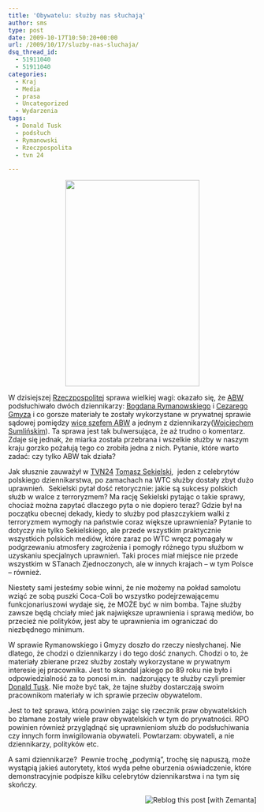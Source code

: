 ```yaml
---
title: 'Obywatelu: służby nas słuchają'
author: sms
type: post
date: 2009-10-17T10:50:20+00:00
url: /2009/10/17/sluzby-nas-sluchaja/
dsq_thread_id:
  - 51911040
  - 51911040
categories:
  - Kraj
  - Media
  - prasa
  - Uncategorized
  - Wydarzenia
tags:
  - Donald Tusk
  - podsłuch
  - Rymanowski
  - Rzeczpospolita
  - tvn 24

---
```

<a id="aptureLink_FmcLlpnKTN" style="margin-top: 0px; margin-right: auto; margin-bottom: 0px; margin-left: auto; text-align: center; display: block; padding-top: 0px; padding-right: 6px; padding-bottom: 0px; padding-left: 6px;" href="http://www.flickr.com/photos/doctorow/2798824367/"><img style="border: 0px initial initial;" title="I Hear You wiretapping poster, Mad Magazine, NYC, NY.JPG" src="http://static.flickr.com/3140/2798824367_00793b4c49.jpg" alt="" width="272.9142px" height="417.3px" /></a>

W dzisiejszej <a href="http://www.rp.pl/artykul/2,378815_Dziennikarze_podsluchiwani_przez_ABW.html" target="_blank">Rzeczpospolitej</a> sprawa wielkiej wagi: okazało się, że <a href="http://www.abw.gov.pl/" target="_blank">ABW</a> podsłuchiwało dwóch dziennikarzy: <a href="http://pl.wikipedia.org/wiki/Bogdan_Rymanowski" target="_blank">Bogdana Rymanowskiego</a> i <a href="http://pl.wikipedia.org/wiki/Cezary_Gmyz" target="_blank">Cezarego Gmyza</a> i co gorsze materiały te zostały wykorzystane w prywatnej sprawie sądowej pomiędzy <a href="http://www.abw.gov.pl/index@option=com_content&task=view&id=332&Itemid=372.html" target="_blank">wice szefem ABW</a> a jednym z dziennikarzy(<a href="http://pl.wikipedia.org/wiki/Wojciech_Sumli%C5%84ski" target="_blank">Wojciechem Sumlińskim</a>). Ta sprawa jest tak bulwersująca, że aż trudno o komentarz. Zdaje się jednak, że miarka została przebrana i wszelkie służby w naszym kraju gorzko pożałują tego co zrobiła jedna z nich. Pytanie, które warto zadać: czy tylko ABW tak działa?

<!--more-->

Jak słusznie zauważył w <a class="zem_slink" title="TVN 24" rel="wikipedia" href="http://en.wikipedia.org/wiki/TVN_24">TVN24</a> <a href="http://pl.wikipedia.org/wiki/Tomasz_Sekielski" target="_blank">Tomasz Sekielski</a>,  jeden z celebrytów polskiego dziennikarstwa, po zamachach na WTC służby dostały zbyt dużo uprawnień.  Sekielski pytał dość retorycznie: jakie są sukcesy polskich służb w walce z terroryzmem? Ma rację Sekielski pytając o takie sprawy, chociaż można zapytać dlaczego pyta o nie dopiero teraz? Gdzie był na początku obecnej dekady, kiedy to służby pod płaszczykiem walki z terroryzmem wymogły na państwie coraz większe uprawnienia? Pytanie to dotyczy nie tylko Sekielskiego, ale przede wszystkim praktycznie wszystkich polskich mediów, które zaraz po WTC wręcz pomagały w podgrzewaniu atmosfery zagrożenia i pomogły różnego typu służbom w uzyskaniu specjalnych uprawnień. Taki proces miał miejsce nie przede wszystkim w STanach Zjednoczonych, ale w innych krajach &#8211; w tym Polsce &#8211; również.

Niestety sami jesteśmy sobie winni, że nie możemy na pokład samolotu wziąć ze sobą puszki Coca-Coli bo wszystko podejrzewającemu funkcjonariuszowi wydaje się, że MOŻE być w nim bomba. Tajne służby zawsze będą chciały mieć jak największe uprawnienia i sprawą mediów, bo przecież nie polityków, jest aby te uprawnienia im ograniczać do niezbędnego minimum.

W sprawie Rymanowskiego i Gmyzy doszło do rzeczy niesłychanej. Nie dlatego, że chodzi o dziennikarzy i do tego dość znanych. Chodzi o to, że materiały zbierane przez służby zostały wykorzystane w prywatnym interesie jej pracownika. Jest to skandal jakiego po 89 roku nie było i odpowiedzialność za to ponosi m.in.  nadzorujący te służby czyli premier <a class="zem_slink" title="Donald Tusk" rel="wikipedia" href="http://en.wikipedia.org/wiki/Donald_Tusk">Donald Tusk</a>. Nie może być tak, że tajne służby dostarczają swoim pracownikom materiały w ich sprawie przeciw obywatelom.

Jest to też sprawa, którą powinien zając się rzecznik praw obywatelskich bo złamane zostały wiele praw obywatelskich w tym do prywatności. RPO powinien również przyglądnąć się uprawnieniom służb do podsłuchiwania czy innych form inwigilowania obywateli. Powtarzam: obywateli, a nie dziennikarzy, polityków etc.

A sami dziennikarze?  Pewnie trochę &#8222;podymią&#8221;, trochę się napuszą, może wystąpią jakieś autorytety, ktoś wyda pełne oburzenia oświadczenie, które demonstracyjnie podpisze kilku celebrytów dziennikarstwa i na tym się skończy.

<div class="zemanta-pixie" style="margin-top: 10px; height: 15px;">
  <a class="zemanta-pixie-a" title="Reblog this post [with Zemanta]" href="http://reblog.zemanta.com/zemified/f976f59d-64f8-4cd2-a1e7-2280d34c38d7/"><img class="zemanta-pixie-img" style="border: none; float: right;" src="http://img.zemanta.com/reblog_e.png?x-id=f976f59d-64f8-4cd2-a1e7-2280d34c38d7" alt="Reblog this post [with Zemanta]" /></a><span class="zem-script more-related pretty-attribution"></span>
</div>